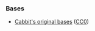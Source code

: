 

### Bases

- [Cabbit's original bases](https://opengameart.org/node/24944) ([CC0][lic.cc0])


[lic.cc0]: licenses/CC0-1.0.txt
